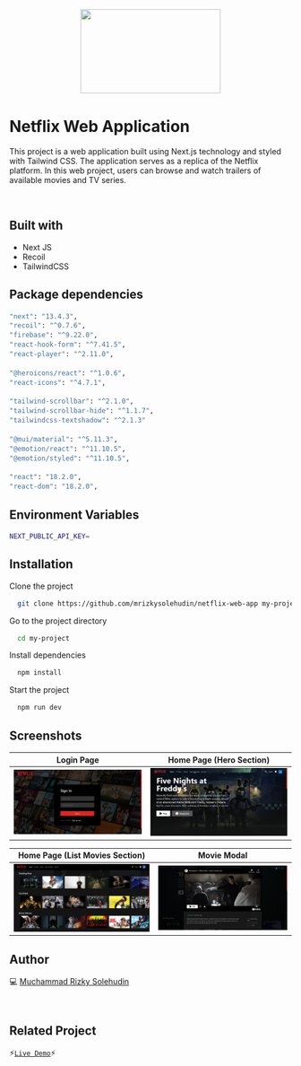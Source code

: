 <div align="center">
 <img height="150" width="250" src="https://upload.wikimedia.org/wikipedia/commons/0/08/Netflix_2015_logo.svg"  />
</div>

# Netflix Web Application

This project is a web application built using Next.js technology and styled with Tailwind CSS. The application serves as a replica of the Netflix platform. In this web project, users can browse and watch trailers of available movies and TV series.


<br />

## Built with

- Next JS
- Recoil
- TailwindCSS

## Package dependencies

```bash
"next": "13.4.3",
"recoil": "^0.7.6",
"firebase": "^9.22.0",
"react-hook-form": "^7.41.5",
"react-player": "^2.11.0",

"@heroicons/react": "^1.0.6",
"react-icons": "^4.7.1",

"tailwind-scrollbar": "^2.1.0",
"tailwind-scrollbar-hide": "^1.1.7",
"tailwindcss-textshadow": "^2.1.3"

"@mui/material": "^5.11.3",
"@emotion/react": "^11.10.5",
"@emotion/styled": "^11.10.5",

"react": "18.2.0",
"react-dom": "18.2.0",
```

## Environment Variables

```bash
NEXT_PUBLIC_API_KEY=
```

## Installation

Clone the project

```bash
  git clone https://github.com/mrizkysolehudin/netflix-web-app my-project
```

Go to the project directory

```bash
  cd my-project
```

Install dependencies

```bash
  npm install
```

Start the project

```bash
  npm run dev
```

## Screenshots

| Login Page                                                                                                | Home Page (Hero Section)                                                                                             |
| ------------------------------------------------------------------------------------------------------------ | ------------------------------------------------------------------------------------------------------ |
| ![Login Page](https://github.com/mrizkysolehudin/netflix-web-app/blob/main/public/assets/ss/login-page.png) | ![Home Page (Hero Section)](https://github.com/mrizkysolehudin/netflix-web-app/blob/main/public/assets/ss/home-page-(hero-section).png) |

| Home Page (List Movies Section)                                                                                              | Movie Modal                                                                                            |
| ------------------------------------------------------------------------------------------------------------ | ------------------------------------------------------------------------------------------------------ |
| ![Home Page (List Movies Section)](https://github.com/mrizkysolehudin/netflix-web-app/blob/main/public/assets/ss/home-page-(list-movies-section).png) | ![Movie Modal](https://github.com/mrizkysolehudin/netflix-web-app/blob/main/public/assets/ss/movie-modal.png) |



## Author

💻 [Muchammad Rizky Solehudin](https://github.com/mrizkysolehudin)



<br />

## Related Project

⚡[`Live Demo`](https://netflix-web-application.vercel.app/)⚡
